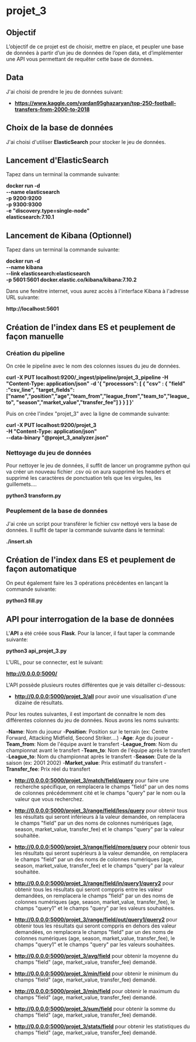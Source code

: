 # projet_3

## Objectif
L’objectif de ce projet est de choisir, mettre en place, et peupler une base de données à partir d’un jeu de données de l’open data, et d’implémenter une API vous permettant de requêter cette base de données.

## Data
J'ai choisi de prendre le jeu de données suivant:
- **https://www.kaggle.com/vardan95ghazaryan/top-250-football-transfers-from-2000-to-2018**

## Choix de la base de données
J'ai choisi d'utiliser **ElasticSearch** pour stocker le jeu de données.

## Lancement d'ElasticSearch
Tapez dans un terminal la commande suivante:

**docker run -d \
--name elasticsearch \
-p 9200:9200 \
-p 9300:9300 \
-e "discovery.type=single-node" \
elasticsearch:7.10.1**

## Lancement de Kibana (Optionnel)
Tapez dans un terminal la commande suivante:

**docker run -d \
        --name kibana \
        --link elasticsearch:elasticsearch \
        -p 5601:5601 docker.elastic.co/kibana/kibana:7.10.2**
        
Dans une fenêtre internet, vous aurez accès à l'interface Kibana à l'adresse URL suivante:

**http://localhost:5601**

## Création de l'index dans ES et peuplement de façon manuelle
### Création du pipeline
On crée le pipeline avec le nom des colonnes issues du jeu de données.

**curl -X PUT localhost:9200/_ingest/pipeline/projet_3_pipeline -H "Content-Type: application/json" -d '{
"processors": [
    {
      "csv" : {
      "field" :"csv_line",
      "target_fields":["name","position","age","team_from","league_from","team_to","league_to",
      "season","market_value","transfer_fee"]
      }
    }
  ]
 }'**
 
Puis on crée l'index "projet_3" avec la ligne de commande suivante:

**curl -X PUT localhost:9200/projet_3 \
-H "Content-Type: application/json" \
--data-binary "@projet_3_analyzer.json"**

### Nettoyage du jeu de données
Pour nettoyer le jeu de données, il suffit de lancer un programme python qui va créer un nouveau fichier .csv où on aura supprimé les headers et supprimé les caractères de ponctuation tels que les virgules, les guillemets....

**python3 transform.py**

### Peuplement de la base de données
J'ai crée un script pour transférer le fichier csv nettoyé vers la base de données.
Il suffit de taper la commande suivante dans le terminal:

**./insert.sh**

## Création de l'index dans ES et peuplement de façon automatique
On peut également faire les 3 opérations précédentes en lançant la commande suivante:

**python3 fill.py**

## API pour interrogation de la base de données
L'**API** a été créée sous **Flask**.
Pour la lancer, il faut taper la commande suivante:

**python3 api_projet_3.py**

L'URL, pour se connecter, est le suivant:

**http://0.0.0.0:5000/**

L'API possède plusieurs routes différentes que je vais détailler ci-dessous:
- **http://0.0.0.0:5000/projet_3/all** pour avoir une visualisation d'une dizaine de résultats.

Pour les routes suivantes, il est important de connaitre le nom des différentes colonnes du jeu de données.
Nous avons les noms suivants:

-**Name**: Nom du joueur
-**Position**: Position sur le terrain (ex: Centre Forward, Attacking Midfield, Second Striker....)
-**Age**: Age du joueur
-**Team_from**: Nom de l'équipe avant le transfert
-**League_from**: Nom du championnat avant le transfert
-**Team_to**: Nom de l'équipe après le transfert
-**League_to**: Nom du championnat après le transfert
-**Season**: Date de la saison (ex: 2001 2002)
-**Market_value**: Prix estimatif du transfert
-**Transfer_fee**: Prix réel du transfert

- **http://0.0.0.0:5000/projet_3/match/field/query** pour faire une recherche spécifique, on remplacera le champs "field" par un des noms de colonnes précédemment cité et le champs "query" par le nom ou la valeur que vous recherchez.

- **http://0.0.0.0:5000/projet_3/range/field/less/query** pour obtenir tous les résultats qui seront inférieurs à la valeur demandée, on remplacera le champs "field" par un des noms de colonnes numériques (age, season, market_value, transfer_fee) et le champs "query" par la valeur souhaitée.

- **http://0.0.0.0:5000/projet_3/range/field/more/query** pour obtenir tous les résultats qui seront supérieurs à la valeur demandée, on remplacera le champs "field" par un des noms de colonnes numériques (age, season, market_value, transfer_fee) et le champs "query" par la valeur souhaitée.

- **http://0.0.0.0:5000/projet_3/range/field/in/query1/query2** pour obtenir tous les résultats qui seront comppris entre les valeur demandées, on remplacera le champs "field" par un des noms de colonnes numériques (age, season, market_value, transfer_fee), le champs "query1" et le champs "query" par les valeurs souhaitées.

- **http://0.0.0.0:5000/projet_3/range/field/out/query1/query2** pour obtenir tous les résultats qui seront comppris en dehors des valeur demandées, on remplacera le champs "field" par un des noms de colonnes numériques (age, season, market_value, transfer_fee), le champs "query1" et le champs "query" par les valeurs souhaitées.

- **http://0.0.0.0:5000/projet_3/avg/field** pour obtenir la moyenne du champs "field" (age, market_value, transfer_fee) demandé.

- **http://0.0.0.0:5000/projet_3/min/field** pour obtenir le minimum du champs "field" (age, market_value, transfer_fee) demandé.

- **http://0.0.0.0:5000/projet_3/min/field** pour obtenir le maximum du champs "field" (age, market_value, transfer_fee) demandé.

- **http://0.0.0.0:5000/projet_3/sum/field** pour obtenir la somme du champs "field" (age, market_value, transfer_fee) demandé.

- **http://0.0.0.0:5000/projet_3/stats/field** pour obtenir les statistiques du champs "field" (age, market_value, transfer_fee) demandé.
